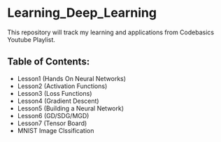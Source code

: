 # Learning_Deep_Learning
This repository will track my learning and applications from Codebasics  Youtube Playlist.

## Table of Contents:
- Lesson1 (Hands On Neural Networks)
- Lesson2 (Activation Functions)
- Lesson3 (Loss Functions)
- Lesson4 (Gradient Descent)
- Lesson5 (Building a Neural Network)
- Lesson6 (GD/SDG/MGD)
- Lesson7 (Tensor Board)
- MNIST Image Clssification